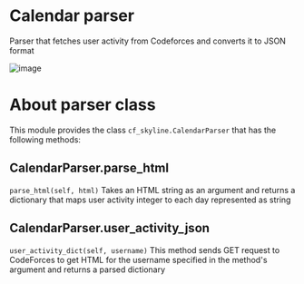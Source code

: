 # Calendar parser

Parser that fetches user activity from Codeforces and converts it to JSON format

![image](https://user-images.githubusercontent.com/51270744/181876788-35a98a44-2ea6-4e08-833d-574385864632.png)


# About parser class
This module provides the class `cf_skyline.CalendarParser` that has the following methods:


## CalendarParser.parse_html

`parse_html(self, html)` 
Takes an HTML string as an argument and returns a dictionary that maps user activity integer to each day represented as string


## CalendarParser.user_activity_json

`user_activity_dict(self, username)`
This method sends GET request to CodeForces to get HTML for the username specified in the method's argument and returns a parsed dictionary
